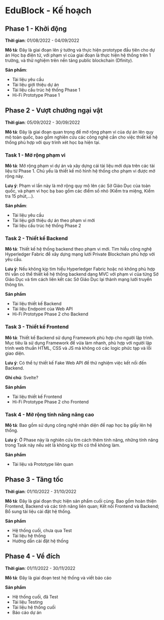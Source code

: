 # EduBlock - Kế hoạch

## Phase 1 - Khởi động

**Thời gian**: 01/08/2022 - 04/09/2022

**Mô tả**: Đây là giai đoạn lên ý tưởng và thực hiện prototype đầu tiên cho dự án Học bạ điện tử, với phạm vi của giai đoạn là thực hiện hệ thống trên 1 trường, và thử nghiệm trên nền tảng public blockchain (Dfinity).

**Sản phẩm**:
- Tài liệu yêu cầu
- Tài liệu giới thiệu dự án
- Tài liệu cấu trúc hệ thống Phase 1
- Hi-Fi Prototype Phase 1

## Phase 2 - Vượt chướng ngại vật

**Thời gian**: 05/09/2022 - 30/09/2022

**Mô tả**: Đây là giai đoạn quan trọng để mở rộng phạm vi của dự án lên quy mô toàn quốc, bao gồm nghiên cứu các công nghệ cần cho việc thiết kế hệ thống phù hợp với quy trình xét học bạ hiện tại.

### Task 1 - Mở rộng phạm vi

**Mô tả**: Mở rộng phạm vi dự án và xây dựng cái tài liệu mới dựa trên các tài liệu từ Phase 1. Chủ yếu là thiết kế mô hình hệ thống cho phạm vi được mở rộng này.

**Lưu ý**: Phạm vi lần này là mở rộng quy mô lên các Sở Giáo Dục của toàn quốc, và phạm vi học bạ bao gồm các điểm số nhỏ (Kiểm tra miệng, Kiểm tra 15 phút,...).

**Sản phẩm**:
- Tài liệu yêu cầu
- Tài liệu giới thiệu dự án theo phạm vi mới
- Tài liệu cấu trúc hệ thống Phase 2

### Task 2 - Thiết kế Backend

**Mô tả**: Thiết kế hệ thống backend theo phạm vi mới. Tìm hiểu công nghệ Hyperledger Fabric để xây dựng mạng lưới Private Blockchain phù hợp với yêu cầu.

**Lưu ý**: Nếu không kịp tìm hiểu Hyperledger Fabric hoặc nó không phù hợp thì vẫn có thể thiết kế hệ thống backend dạng MVC với phạm vi của từng Sở Giáo Dục và tìm cách liên kết các Sở Giáo Dục lại thành mạng lưới truyền thông tin.

**Sản phẩm**
- Tài liệu thiết kế Backend
- Tài liệu Endpoint của Web API
- Hi-Fi Prototype Phase 2 cho Backend

### Task 3 - Thiết kế Frontend

**Mô tả**: Thiết kế Backend sử dụng Framework phù hợp cho người lập trình. Mục tiêu là sử dụng Framework để vừa làm nhanh, phù hợp với người lập trình web thuần HTML, CSS và JS mà không có các logic phức tạp và lỗi giao diện.

**Lưu ý**: Có thể tự thiết kế Fake Web API để thử nghiệm việc kết nối đến Backend.

**Ghi chú**: Svelte?

**Sản phẩm**
- Tài liệu thiết kế Frontend
- Hi-Fi Prototype Phase 2 cho Frontend

### Task 4 - Mở rộng tính năng nâng cao

**Mô tả**: Bao gồm sử dụng công nghệ nhận diện để nạp học bạ giấy lên hệ thống.

**Lưu ý**: Ở Phase này là nghiên cứu tìm cách thêm tính năng, những tính năng trong Task này nếu xét là không kịp thì có thể không làm.

**Sản phẩm**
- Tài liệu và Prototype liên quan

## Phase 3 - Tăng tốc

**Thời gian**: 01/10/2022 - 31/10/2022

**Mô tả**: Đây là giai đoạn thực hiện sản phẩm cuối cùng. Bao gồm hoàn thiện Frontend, Backend và các tính năng liên quan; Kết nối Frontend và Backend; Bổ sung tài liệu cài đặt hệ thống.

**Sản phẩm**
- Hệ thống cuối, chưa qua Test
- Tài liệu hệ thống
- Hướng dẫn cài đặt hệ thống

## Phase 4 - Về đích

**Thời gian**: 01/11/2022 - 30/11/2022

**Mô tả**: Đây là giai đoạn test hệ thống và viết báo cáo

**Sản phẩm**
- Hệ thống cuối, đã Test
- Tài liệu Testing
- Tài liệu hệ thống cuối
- Báo cáo dự án
